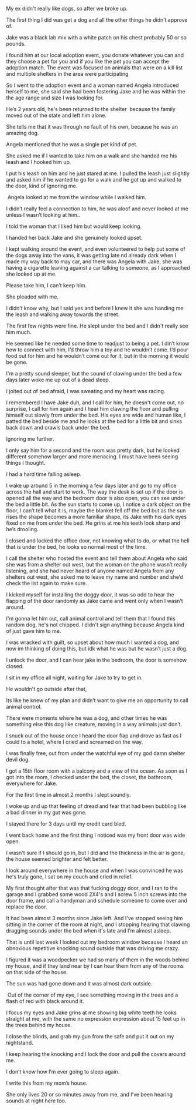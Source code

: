  

My ex didn't really like dogs, so after we broke up. 

The first thing I did was get a dog and all the other things he didn’t approve of. 

Jake was a black lab mix with a white patch on his chest probably 50 or so pounds.

I found him at our local adoption event, you donate whatever you can and they choose a pet for you and if you like the pet you can accept the adoption match. The event was focused on animals that were on a kill list and multiple shelters in the area were participating 

So I went to the adoption event and a woman named Angela introduced herself to me, she said she had been fostering Jake and he was within the the age range and size I was looking for.

He’s 2 years old, he's been returned to the shelter  because the family moved out of the state and left him alone. 

She tells me that it was through no fault of his own, because he was an amazing dog.

Angela mentioned that he was a single pet kind of pet. 

She asked me if I wanted to take him on a walk and she handed me his leash and I hooked him up. 

I put his leash on him and he just stared at me. I pulled the leash just slightly and asked him if he wanted to go for a walk and he got up and walked to the door, kind of ignoring me.   

 Angela looked at me from the window while I walked him.

I didn’t really feel a connection to him, he was aloof and never looked at me unless I wasn’t looking at him..

I told the woman that I liked him but would keep looking. 

I handed her back Jake and she genuinely looked upset.

I kept walking around the event, and even volunteered to help put some of the dogs away into the vans, it was getting late nd already dark when I made my way back to may car, and there was Angela with Jake, she was having a cigarette leaning against a car talking to someone, as I approached she looked up at me.

Please take him, I can’t keep him.

She pleaded with me. 

I didn’t know why, but I said yes and before I knew it she was handing me the leash and walking away towards the street.

The first few nights were fine. He slept under the bed and I didn't really see him much. 

He seemed like he needed some time to readjust to being a pet. I din’t know how to connect with him, I’d throw him a toy and he wouldn’t come. I’d pour food out for him and he wouldn’t come out for it, but in the morning it would be gone.

I'm a pretty sound sleeper, but the sound of clawing under the bed a few days later woke me up out of a dead sleep.

I jolted out of bed afraid, I was sweating and my heart was racing. 

I remembered I have Jake duh, and I call for him, he doesn't come out, no surprise, I call for him again and I hear him clawing the floor and pulling himself out slowly from under the bed. His eyes are wide and human like, I patted the bed beside me and he looks at the bed for a little bit and sinks back down and crawls back under the bed. 

Ignoring me further. 

I only say him for a second and the room was pretty dark, but he looked different somehow larger and more menacing. I must have been seeing things I thought. 

I had a hard time falling asleep. 

I wake up around 5 in the morning a few days later and go to my office across the hall and start to work. The way the desk is set up if the door is opened all the way and the bedroom door is also open, you can see under the bed a little bit. As the sun starts to come up, I notice a dark object on the floor, I can’t tell what it is, maybe the blanket fell off the bed but as the sun rises the shape becomes a more familiar shape, its Jake with his dark eyes fixed on me from under the bed. He grins at me his teeth look sharp and he’s drooling.

I closed and locked the office door, not knowing what to do, or what the hell that is under the bed, he looks so normal most of the time. 

I call the shelter who hosted the event and tell them about Angela who said she was from a shelter out west, but the woman on the phone wasn’t really listening, and she had never heard of anyone named Angela from any shelters out west, she asked me to leave my name and number and she’d check the list again to make sure.

I kicked myself for installing the doggy door, it was so odd to hear the flapping of the door randomly as Jake came and went only when I wasn’t around.

I'm gonna let him out, call animal control and tell them that I found this random dog, he's not chipped. I didn't sign anything because Angela kind of just gave him to me.

I was wracked with guilt, so upset about how much I wanted a dog, and now im thinking of doing this, but idk what he was but he wasn’t just a dog.

I unlock the door, and I can hear jake in the bedroom, the door is somehow closed. 

I sit in my office all night, waiting for Jake to try to get in.

He wouldn't go outside after that, 

Its like he knew of my plan and didn’t want to give me an opportunity to call animal control.

There were moments where he was a dog, and other times he was something else this dog like creature, moving in a way animals just don’t. 

I snuck out of the house once I heard the door flap and drove as fast as I could to a hotel, where I cried and screamed on the way.

I was finally free, out from under the watchful eye of my god damn shelter devil dog. 

I got a 15th floor room with a balcony and a view of the ocean. As soon as I got into the room, I checked under the bed, the closet, the bathroom, everywhere for Jake. 

For the first time in almost 2 months I slept soundly. 

I woke up and up that feeling of dread and fear that had been bubbling like a bad dinner in my gut was gone. 

I stayed there for 3 days until my credit card bled. 

I went back home and the first thing I noticed was my front door was wide open. 

I wasn't sure if I should go in, but I did and the thickness in the air is gone, the house seemed brighter and felt better. 

I look around everywhere in the house and when I was convinced he was he's truly gone, I sat on my couch and cried in relief.

My first thought after that was that fucking doggy door, and I ran to the garage and I grabbed some wood 2X4's and I screw 5 inch screws into the door frame, and call a handyman and schedule someone to come over and replace the door. 

It had been almost 3 months since Jake left. And I've stopped seeing him sitting in the corner of the room at night, and I stopping hearing that clawing dragging sounds under the bed when it's late and I’m almost asleep.

That is until last week I looked out my bedroom window because I heard an obnoxious repetitive knocking sound outside that was driving me crazy. 

I figured it was a woodpecker we had so many of them in the woods behind my house, and if they land near by I can hear them from any of the rooms on that side of the house.

The sun was had gone down and it was almost dark outside.

 Out of the corner of my eye, I see something moving in the trees and a flash of red with black around it.

I focus my eyes and Jake grins at me showing big white teeth he looks straight at me, with the same no expression expression about 15 feet up in the trees behind my house. 

I close the blinds, and grab my gun from the safe and put it out on my nightstand.

I keep hearing the knocking and I lock the door and pull the covers around me.

I don’t know how I’m ever going to sleep again. 

I write this from my mom’s house.

She only lives 20 or so minutes away from me, and I’ve been hearing sounds at night here too.